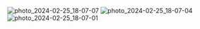 ![photo_2024-02-25_18-07-07](https://github.com/Daulet6080/DodoPizza/assets/112867425/d02aa8dd-a48e-4f8d-b013-06bfa0433e3d)
![photo_2024-02-25_18-07-04](https://github.com/Daulet6080/DodoPizza/assets/112867425/f65b7af3-3718-4386-a4df-c4a0ac7768ca)
![photo_2024-02-25_18-07-01](https://github.com/Daulet6080/DodoPizza/assets/112867425/d8e43854-cb84-4aa6-abdd-fe82d6741e3b)
